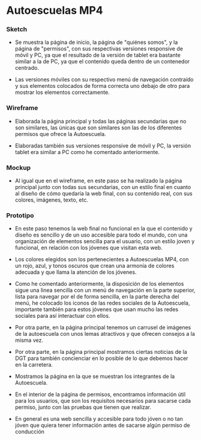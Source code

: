 # Autoescuelas MP4

### Sketch

- Se muestra la página de inicio, la página de "quiénes somos", y la página de "permisos", con sus respectivas versiones responsive de móvil y PC, ya que el resultado de la versión de tablet era bastante similar a la de PC, ya que el contenido queda dentro de un contenedor centrado.

- Las versiones móviles con su respectivo menú de navegación contraído y sus elementos colocados de forma correcta uno debajo de otro para mostrar los elementos correctamente.

### Wireframe

- Elaborada la página principal y todas las páginas secundarias que no son similares, las únicas que son similares son las de los diferentes permisos que ofrece la Autoescuela.

- Elaboradas también sus versiones responsive de móvil y PC, la versión tablet era similar a PC como he comentado anteriormente.

### Mockup

- Al igual que en el wireframe, en este paso se ha realizado la página principal junto con todas sus secundarias, con un estilo final en cuanto al diseño de cómo quedaría la web final, con su contenido real, con sus colores, imágenes, texto, etc.

### Prototipo

- En este paso tenemos la web final no funcional en la que el contenido y diseño es sencillo y de un uso accesible para todo el mundo, con una organización de elementos sencilla para el usuario, con un estilo joven y funcional, en relación con los jóvenes que visitan esta web.

- Los colores elegidos son los pertenecientes a Autoescuelas MP4, con un rojo, azul, y tonos oscuros que crean una armonía de colores adecuada y que llama la atención de los jóvenes.

- Como he comentado anteriormente, la disposición de los elementos sigue una linea sencilla con un menú de navegación en la parte superior, lista para navegar por el de forma sencilla, en la parte derecha del menú, he colocado los iconos de las redes sociales de la Autoescuela, importante también para estos jóvenes que usan mucho las redes sociales para así interactuar con ellos.

- Por otra parte, en la página principal tenemos un carrusel de imágenes de la autoescuela con unos lemas atractivos y que ofrecen consejos a la misma vez.

- Por otra parte, en la página principal mostramos ciertas noticias de la DGT para también concienciar en lo posible de lo que debemos hacer en la carretera.

- Mostramos la página en la que se muestran los integrantes de la Autoescuela.

- En el interior de la página de permisos, encontramos información útil para los usuarios, que son los requisitos necesarios para sacarse cada permiso, junto con las pruebas que tienen que realizar.

- En general es una web sencilla y accesible para todo jóven o no tan jóven que quiera tener información antes de sacarse algún permiso de conducción
